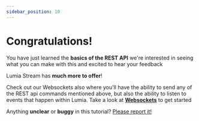 ```yaml
---
sidebar_position: 10
---
```


# Congratulations!

You have just learned the **basics of the REST API** we're interested in seeing what you can make with this and excited to hear your feedback

Lumia Stream has **much more to offer**!

Check out our Websockets also where you'll have the ability to send any of the REST api commands mentioned above, but also the ability to listen to events that happen within Lumia. Take a look at **[Websockets](../websockets/clone-the-repo.md)** to get started

Anything **unclear** or **buggy** in this tutorial? [Please report it!](https://forum.lumiastream.com/dev)
